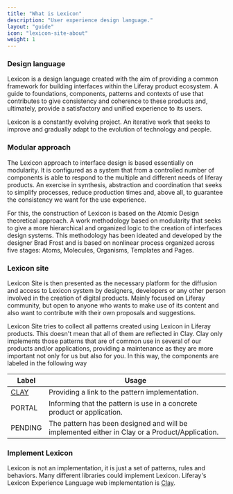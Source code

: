 ```yaml
---
title: "What is Lexicon"
description: "User experience design language."
layout: "guide"
icon: "lexicon-site-about"
weight: 1
---
```



### Design language

Lexicon is a design language created with the aim of providing a common framework for building interfaces within the Liferay product ecosystem. A guide to foundations, components, patterns and contexts of use that contributes to give consistency and coherence to these products and, ultimately, provide a satisfactory and unified experience to its users.

Lexicon is a constantly evolving project. An iterative work that seeks to improve and gradually adapt to the evolution of technology and people.

### Modular approach

The Lexicon approach to interface design is based essentially on modularity. It is configured as a system that from a controlled number of components is able to respond to the multiple and different needs of liferay products. An exercise in synthesis, abstraction and coordination that seeks to simplify processes, reduce production times and, above all, to guarantee the consistency we want for the use experience.

For this, the construction of Lexicon is based on the Atomic Design theoretical approach. A work methodology based on modularity that seeks to give a more hierarchical and organized logic to the creation of interfaces design systems. This methodology has been ideated and developed by the designer Brad Frost and is based on nonlinear process organized across five stages: Atoms, Molecules, Organisms, Templates and Pages.

### Lexicon site

Lexicon Site is then presented as the necessary platform for the diffusion and access to Lexicon system by designers, developers or any other person involved in the creation of digital products. Mainly focused on Liferay community, but open to anyone who wants to make use of its content and also want to contribute with their own proposals and suggestions.

Lexicon Site tries to collect all patterns created using Lexicon in Liferay products. This doesn't mean that all of them are reflected in Clay. Clay only implements those patterns that are of common use in several of our products and/or applications, providing a maintenance as they are more important not only for us but also for you. In this way, the components are labeled in the following way

| Label | Usage |
| ---- | ----- |
| <a class="label-link label label-warning" href="https://clayui.com/" target="_blank">CLAY</a> | Providing a link to the pattern implementation. |
| <span class="label label-info">PORTAL</span> | Informing that the pattern is use in a concrete product or application. |
| <span class="label label-secondary">PENDING</span> | The pattern has been designed and will be implemented either in Clay or a Product/Application. |

### Implement Lexicon

Lexicon is not an implementation, it is just a set of patterns, rules and behaviors. Many different libraries could implement Lexicon. Liferay's Lexicon Experience Language web implementation is [Clay](https://clayui.com/).